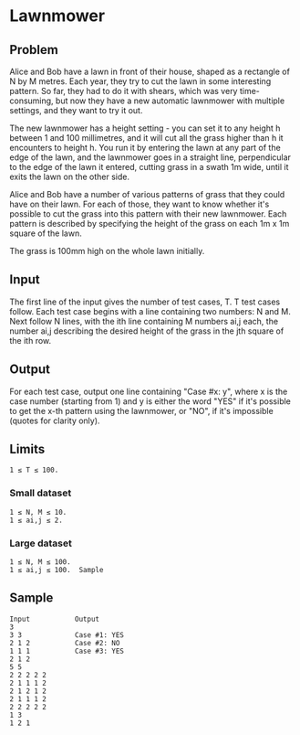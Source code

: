 # Lawnmower

## Problem

Alice and Bob have a lawn in front of their house, shaped as a rectangle of N by
M metres. Each year, they try to cut the lawn in some interesting pattern. So
far, they had to do it with shears, which was very time-consuming, but now they
have a new automatic lawnmower with multiple settings, and they want to try it
out.

The new lawnmower has a height setting - you can set it to any height h between
1 and 100 millimetres, and it will cut all the grass higher than h it encounters
to height h. You run it by entering the lawn at any part of the edge of the
lawn, and the lawnmower goes in a straight line, perpendicular to the edge of
the lawn it entered, cutting grass in a swath 1m wide, until it exits the lawn
on the other side.

Alice and Bob have a number of various patterns of grass that they could have on
their lawn. For each of those, they want to know whether it's possible to cut
the grass into this pattern with their new lawnmower. Each pattern is described
by specifying the height of the grass on each 1m x 1m square of the lawn.

The grass is 100mm high on the whole lawn initially.

## Input

The first line of the input gives the number of test cases, T. T test cases
follow. Each test case begins with a line containing two numbers: N and M. Next
follow N lines, with the ith line containing M numbers ai,j each, the number
ai,j describing the desired height of the grass in the jth square of the ith
row.

## Output

For each test case, output one line containing "Case #x: y", where x is the case
number (starting from 1) and y is either the word "YES" if it's possible to get
the x-th pattern using the lawnmower, or "NO", if it's impossible (quotes for
clarity only).

## Limits

    1 ≤ T ≤ 100.

### Small dataset

    1 ≤ N, M ≤ 10.
    1 ≤ ai,j ≤ 2.

### Large dataset

    1 ≤ N, M ≤ 100.
    1 ≤ ai,j ≤ 100.  Sample

## Sample

    Input           Output
    3
    3 3             Case #1: YES
    2 1 2           Case #2: NO
    1 1 1           Case #3: YES
    2 1 2
    5 5
    2 2 2 2 2
    2 1 1 1 2
    2 1 2 1 2
    2 1 1 1 2
    2 2 2 2 2
    1 3
    1 2 1

